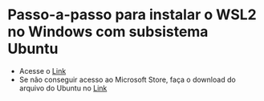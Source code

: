 # Passo-a-passo para instalar o WSL2 no Windows com subsistema Ubuntu

- Acesse o [Link](https://docs.microsoft.com/pt-br/windows/wsl/install-win10)
- Se não conseguir acesso ao Microsoft Store, faça o download do arquivo do Ubuntu no [Link](https://docs.microsoft.com/pt-br/windows/wsl/install-manual)
